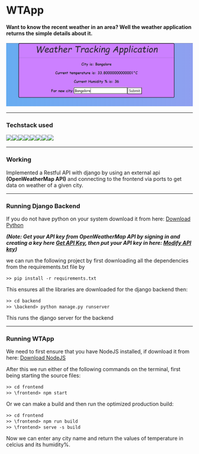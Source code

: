 # WTApp
#### Want to know the recent weather in an area? Well the weather application returns the simple details about it.
![Image](images/project.png)
- - - -
### Techstack used
![](https://img.shields.io/badge/HTML5-E34F26?style=for-the-badge&logo=html5&logoColor=white)![](https://img.shields.io/badge/CSS3-1572B6?style=for-the-badge&logo=css3&logoColor=white)![](https://img.shields.io/badge/JavaScript-323330?style=for-the-badge&logo=javascript&logoColor=F7DF1E)![](https://img.shields.io/badge/React-20232A?style=for-the-badge&logo=react&logoColor=61DAFB)![](https://img.shields.io/badge/Node.js-339933?style=for-the-badge&logo=nodedotjs&logoColor=white)![](https://img.shields.io/badge/Python-FFD43B?style=for-the-badge&logo=python&logoColor=blue)![](https://img.shields.io/badge/Django-092E20?style=for-the-badge&logo=django&logoColor=green)![](https://img.shields.io/badge/SQLite-07405E?style=for-the-badge&logo=sqlite&logoColor=white)
- - - -
### Working
Implemented a Restful API with django by using an external api **(OpenWeatherMap API)** and connecting to the frontend via ports to get data on weather of a given city.
- - - -
### Running Django Backend
If you do not have python on your system download it from here: [Download Python](https://www.python.org/downloads/)

***(Note: Get your API key from OpenWeatherMap API by signing in and creating a key here [Get API Key](https://openweathermap.org/api), then put your API key in here: [Modify API key](https://github.com/AAbhijithA/WTApp/blob/main/backend/wapp/models.py))***

we can run the following project by first downloading all the dependencies from the requirements.txt file by
```
>> pip install -r requirements.txt
```
This ensures all the libraries are downloaded for the django backend then:
```
>> cd backend
>> \backend> python manage.py runserver
```
This runs the django server for the backend
- - - -
### Running WTApp
We need to first ensure that you have NodeJS installed, if download it from here: [Download NodeJS](https://nodejs.org/en)

After this we run either of the following commands on the terminal, first being starting the source files:
```
>> cd frontend
>> \frontend> npm start
```
Or we can make a build and then run the optimized production build:
```
>> cd frontend
>> \frontend> npm run build
>> \frontend> serve -s build
```
Now we can enter any city name and return the values of temperature in celcius and its humidity%.
